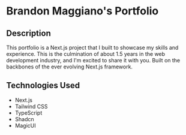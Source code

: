 # Brandon Maggiano's Portfolio

## Description

This portfolio is a Next.js project that I built to showcase my skills and experience. This is the culmination of about 1.5 years in the web development industry, and I'm excited to share it with you. Built on the backbones of the ever evolving Next.js framework.

## Technologies Used

- Next.js
- Tailwind CSS
- TypeScript
- Shadcn
- MagicUI